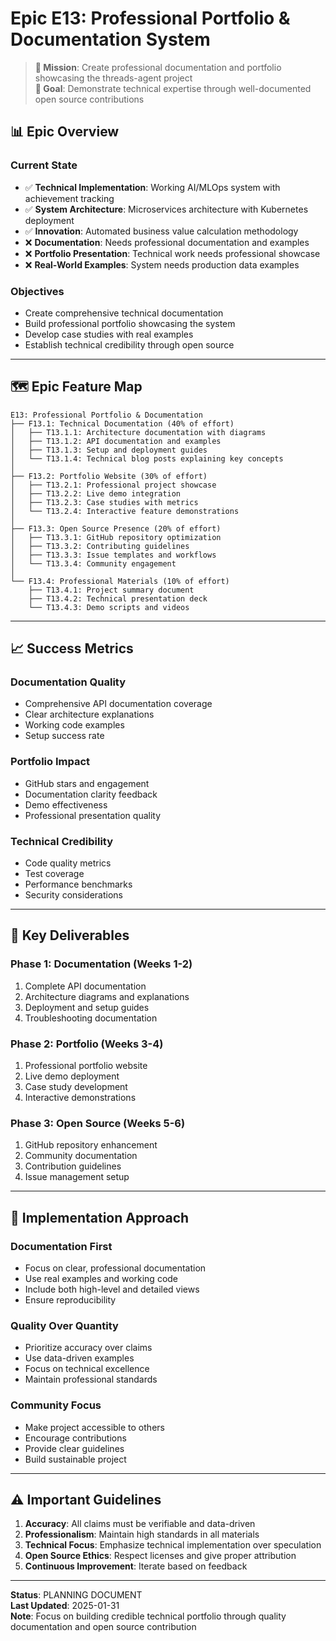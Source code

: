 # Epic E13: Professional Portfolio & Documentation System

> **🎯 Mission**: Create professional documentation and portfolio showcasing the threads-agent project  
> **🚀 Goal**: Demonstrate technical expertise through well-documented open source contributions  

## 📊 Epic Overview

### **Current State**
- ✅ **Technical Implementation**: Working AI/MLOps system with achievement tracking
- ✅ **System Architecture**: Microservices architecture with Kubernetes deployment
- ✅ **Innovation**: Automated business value calculation methodology
- ❌ **Documentation**: Needs professional documentation and examples
- ❌ **Portfolio Presentation**: Technical work needs professional showcase
- ❌ **Real-World Examples**: System needs production data examples

### **Objectives**
- Create comprehensive technical documentation
- Build professional portfolio showcasing the system
- Develop case studies with real examples
- Establish technical credibility through open source

---

## 🗺️ Epic Feature Map

```
E13: Professional Portfolio & Documentation
├── F13.1: Technical Documentation (40% of effort)
│   ├── T13.1.1: Architecture documentation with diagrams
│   ├── T13.1.2: API documentation and examples
│   ├── T13.1.3: Setup and deployment guides
│   └── T13.1.4: Technical blog posts explaining key concepts
│
├── F13.2: Portfolio Website (30% of effort)
│   ├── T13.2.1: Professional project showcase
│   ├── T13.2.2: Live demo integration
│   ├── T13.2.3: Case studies with metrics
│   └── T13.2.4: Interactive feature demonstrations
│
├── F13.3: Open Source Presence (20% of effort)
│   ├── T13.3.1: GitHub repository optimization
│   ├── T13.3.2: Contributing guidelines
│   ├── T13.3.3: Issue templates and workflows
│   └── T13.3.4: Community engagement
│
└── F13.4: Professional Materials (10% of effort)
    ├── T13.4.1: Project summary document
    ├── T13.4.2: Technical presentation deck
    └── T13.4.3: Demo scripts and videos
```

---

## 📈 Success Metrics

### **Documentation Quality**
- Comprehensive API documentation coverage
- Clear architecture explanations
- Working code examples
- Setup success rate

### **Portfolio Impact**
- GitHub stars and engagement
- Documentation clarity feedback
- Demo effectiveness
- Professional presentation quality

### **Technical Credibility**
- Code quality metrics
- Test coverage
- Performance benchmarks
- Security considerations

---

## 🎯 Key Deliverables

### **Phase 1: Documentation (Weeks 1-2)**
1. Complete API documentation
2. Architecture diagrams and explanations
3. Deployment and setup guides
4. Troubleshooting documentation

### **Phase 2: Portfolio (Weeks 3-4)**
1. Professional portfolio website
2. Live demo deployment
3. Case study development
4. Interactive demonstrations

### **Phase 3: Open Source (Weeks 5-6)**
1. GitHub repository enhancement
2. Community documentation
3. Contribution guidelines
4. Issue management setup

---

## 🚀 Implementation Approach

### **Documentation First**
- Focus on clear, professional documentation
- Use real examples and working code
- Include both high-level and detailed views
- Ensure reproducibility

### **Quality Over Quantity**
- Prioritize accuracy over claims
- Use data-driven examples
- Focus on technical excellence
- Maintain professional standards

### **Community Focus**
- Make project accessible to others
- Encourage contributions
- Provide clear guidelines
- Build sustainable project

---

## ⚠️ Important Guidelines

1. **Accuracy**: All claims must be verifiable and data-driven
2. **Professionalism**: Maintain high standards in all materials
3. **Technical Focus**: Emphasize technical implementation over speculation
4. **Open Source Ethics**: Respect licenses and give proper attribution
5. **Continuous Improvement**: Iterate based on feedback

---

**Status**: PLANNING DOCUMENT  
**Last Updated**: 2025-01-31  
**Note**: Focus on building credible technical portfolio through quality documentation and open source contribution